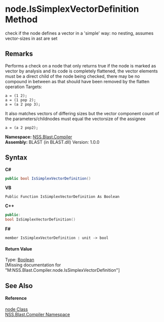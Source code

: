 # node.IsSimplexVectorDefinition Method 
 

check if the node defines a vector in a 'simple' way: no nesting, assumes vector-sizes in ast are set 

## Remarks
Performs a check on a node that only returns true if the node is marked as vector by analysis and its code is completely flattened, the vector elements must be a direct child of the node being checked, there may be no compound in between as that should have been removed by the flatten operation Targets: 
```
a = (1 2); 
a = (1 pop 2);
a = (a 2 pop 3);
```
 It also matches vectors of differing sizes but the vector component count of the parameters/childnodes must equal the vectorsize of the assignee 
```
a = (a 2 pop2);
```


**Namespace:**&nbsp;<a href="26a25caa-f50b-92ad-f15c-dbb9db1493ae">NSS.Blast.Compiler</a><br />**Assembly:**&nbsp;BLAST (in BLAST.dll) Version: 1.0.0

## Syntax

**C#**<br />
``` C#
public bool IsSimplexVectorDefinition()
```

**VB**<br />
``` VB
Public Function IsSimplexVectorDefinition As Boolean
```

**C++**<br />
``` C++
public:
bool IsSimplexVectorDefinition()
```

**F#**<br />
``` F#
member IsSimplexVectorDefinition : unit -> bool 

```


#### Return Value
Type: <a href="https://docs.microsoft.com/dotnet/api/system.boolean" target="_blank" rel="noopener noreferrer">Boolean</a><br />\[Missing <returns> documentation for "M:NSS.Blast.Compiler.node.IsSimplexVectorDefinition"\]

## See Also


#### Reference
<a href="7dc9b7e9-64ad-f224-ae1a-4e6639739f56">node Class</a><br /><a href="26a25caa-f50b-92ad-f15c-dbb9db1493ae">NSS.Blast.Compiler Namespace</a><br />